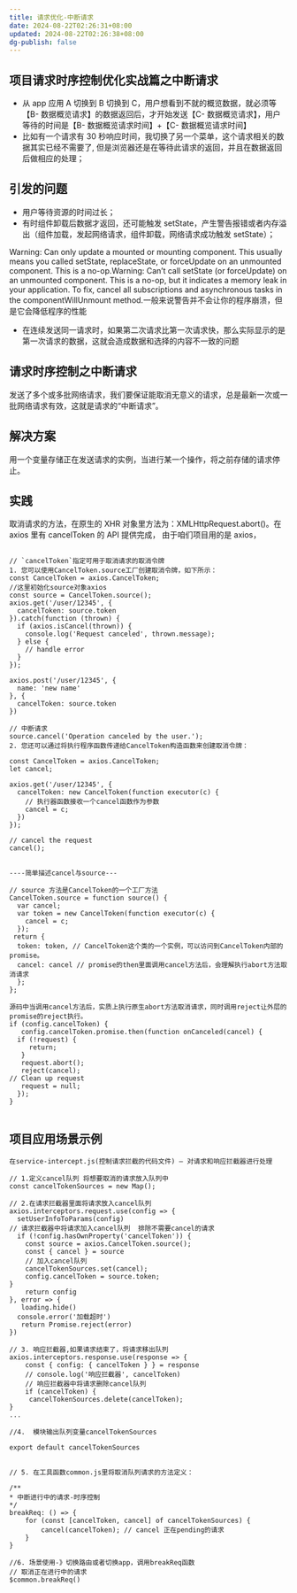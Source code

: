 ```yaml
---
title: 请求优化-中断请求
date: 2024-08-22T02:26:31+08:00
updated: 2024-08-22T02:26:38+08:00
dg-publish: false
---
```


## 项目请求时序控制优化实战篇之中断请求

- 从 app 应用 A 切换到 B 切换到 C，用户想看到不就的概览数据，就必须等【B- 数据概览请求】的数据返回后，才开始发送【C- 数据概览请求】，用户等待的时间是【B- 数据概览请求时间】+【C- 数据概览请求时间】
- 比如有一个请求有 30 秒响应时间，我切换了另一个菜单，这个请求相关的数据其实已经不需要了, 但是浏览器还是在等待此请求的返回，并且在数据返回后做相应的处理；

## 引发的问题

- 用户等待资源的时间过长；
- 有时组件卸载后数据才返回，还可能触发 setState，产生警告报错或者内存溢出（组件加载，发起网络请求，组件卸载，网络请求成功触发 setState）；

Warning: Can only update a mounted or mounting component. This usually means you called setState, replaceState, or forceUpdate on an unmounted component. This is a no-op.Warning: Can’t call setState (or forceUpdate) on an unmounted component. This is a no-op, but it indicates a memory leak in your application. To fix, cancel all subscriptions and asynchronous tasks in the componentWillUnmount method.一般来说警告并不会让你的程序崩溃，但是它会降低程序的性能

- 在连续发送同一请求时，如果第二次请求比第一次请求快，那么实际显示的是第一次请求的数据，这就会造成数据和选择的内容不一致的问题

## 请求时序控制之中断请求

发送了多个或多批网络请求，我们要保证能取消无意义的请求，总是最新一次或一批网络请求有效，这就是请求的“中断请求”。

## 解决方案

用一个变量存储正在发送请求的实例，当进行某一个操作，将之前存储的请求停止。

## 实践

取消请求的方法，在原生的 XHR 对象里方法为：XMLHttpRequest.abort()。在 axios 里有 cancelToken 的 API 提供完成， 由于咱们项目用的是 axios，

```

// `cancelToken`指定可用于取消请求的取消令牌
1. 您可以使用CancelToken.source工厂创建取消令牌，如下所示：
const CancelToken = axios.CancelToken;
//这里初始化source对象axios
const source = CancelToken.source();
axios.get('/user/12345', {
  cancelToken: source.token
}).catch(function (thrown) {
  if (axios.isCancel(thrown)) {
    console.log('Request canceled', thrown.message);
  } else {
    // handle error
  }
});

axios.post('/user/12345', {
  name: 'new name'
}, {
  cancelToken: source.token
})

// 中断请求
source.cancel('Operation canceled by the user.');
2. 您还可以通过将执行程序函数传递给CancelToken构造函数来创建取消令牌：

const CancelToken = axios.CancelToken;
let cancel;

axios.get('/user/12345', {
  cancelToken: new CancelToken(function executor(c) {
    // 执行器函数接收一个cancel函数作为参数
    cancel = c;
  })
});

// cancel the request
cancel();


----简单描述cancel与source---

// source 方法是CancelToken的一个工厂方法
CancelToken.source = function source() {
  var cancel;
  var token = new CancelToken(function executor(c) {
    cancel = c;
  });
 return {
  token: token, // CancelToken这个类的一个实例，可以访问到CancelToken内部的promise。
  cancel: cancel // promise的then里面调用cancel方法后，会理解执行abort方法取消请求
  };
};

源码中当调用cancel方法后，实质上执行原生abort方法取消请求，同时调用reject让外层的promise的reject执行。
if (config.cancelToken) {
   config.cancelToken.promise.then(function onCanceled(cancel) {
  if (!request) {
     return;
   }
   request.abort();
   reject(cancel);
// Clean up request
   request = null;
  });
}


```

## 项目应用场景示例

```
在service-intercept.js(控制请求拦截的代码文件) — 对请求和响应拦截器进行处理

// 1.定义cancel队列 将想要取消的请求放入队列中
const cancelTokenSources = new Map();

// 2.在请求拦截器里面将请求放入cancel队列
axios.interceptors.request.use(config => {
  setUserInfoToParams(config)
// 请求拦截器中将请求加入cancel队列  排除不需要cancel的请求
  if (!config.hasOwnProperty('cancelToken')) {
    const source = axios.CancelToken.source();
    const { cancel } = source
    // 加入cancel队列
    cancelTokenSources.set(cancel);
    config.cancelToken = source.token;
}
    return config
}, error => {
   loading.hide()
  console.error('加载超时')
   return Promise.reject(error)
})

// 3. 响应拦截器,如果请求结束了，将请求移出队列
axios.interceptors.response.use(response => {
    const { config: { cancelToken } } = response
    // console.log('响应拦截器', cancelToken)
    // 响应拦截器中将请求删除cancel队列
    if (cancelToken) {
     cancelTokenSources.delete(cancelToken);
}
...

//4.  模块输出队列变量cancelTokenSources

export default cancelTokenSources


// 5. 在工具函数common.js里将取消队列请求的方法定义：

/**
* 中断进行中的请求-时序控制
*/
breakReq: () => {
    for (const [cancelToken, cancel] of cancelTokenSources) {
        cancel(cancelToken); // cancel 正在pending的请求
    }
}

//6. 场景使用-》切换路由或者切换app，调用breakReq函数
// 取消正在进行中的请求
$common.breakReq()

```
